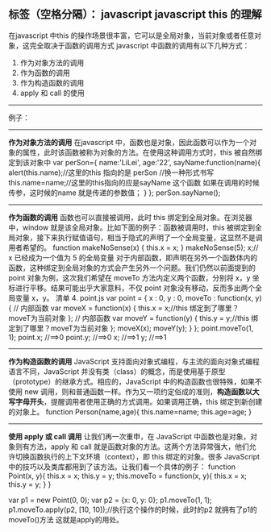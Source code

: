 ﻿
标签（空格分隔）： javascript
javascript this 的理解
---
在javascript 中this 的操作场景很丰富，它可以是全局对象，当前对象或者任意对象，这完全取决于函数的调用方式
javascript 中函数的调用有以下几种方式：
 1. 作为对象方法的调用
 2. 作为函数的调用
 3. 作为构造函数的调用
 4. apply 和 call 的使用


----------


例子：


----------


**作为对象方法的调用**
在javascript 中，函数也是对象，因此函数可以作为一个对象的属性，此时该函数被称为对象的方法。在使用这种调用方式时，this 被自然绑定到该对象中
var perSon={
  name:'LiLei',
  age:'22',
  sayName:function(name){
   alert(this.name);//这里的this 指向的是 perSon
   //换一种形式书写 
    this.name=name;//这里的this指向的应是sayName 这个函数 
     如果在调用的时候传参，这时候的name 就是传递的参数值；
 }
};
perSon.sayName();


----------


**作为函数的调用**
函数也可以直接被调用，此时 this 绑定到全局对象。在浏览器中，window 就是该全局对象。比如下面的例子：函数被调用时，this 被绑定到全局对象，接下来执行赋值语句，相当于隐式的声明了一个全局变量，这显然不是调用者希望的。
function makeNoSense(x) { 
this.x = x; 
} 
makeNoSense(5); 
x;// x 已经成为一个值为 5 的全局变量
对于内部函数，即声明在另外一个函数体内的函数，这种绑定到全局对象的方式会产生另外一个问题。我们仍然以前面提到的 point 对象为例，这次我们希望在 moveTo 方法内定义两个函数，分别将 x，y 坐标进行平移。结果可能出乎大家意料，不仅 point 对象没有移动，反而多出两个全局变量 x，y。
清单 4. point.js
var point = { 
    x : 0, 
    y : 0, 
moveTo : function(x, y) { 
    // 内部函数
    var moveX = function(x) { 
    this.x = x;//this 绑定到了哪里？ moveT为当前对象
   }; 
   // 内部函数
   var moveY = function(y) { 
   this.y = y;//this 绑定到了哪里？moveT为当前对象
   }; 
   moveX(x); 
   moveY(y); 
   } 
}; 
point.moveTo(1, 1); 
point.x; //==>0 
point.y; //==>0 
x; //==>1 
y; //==>1


----------


**作为构造函数的调用**
JavaScript 支持面向对象式编程，与主流的面向对象式编程语言不同，JavaScript 并没有类（class）的概念，而是使用基于原型（prototype）的继承方式。相应的，JavaScript 中的构造函数也很特殊，如果不使用 new 调用，则和普通函数一样。作为又一项约定俗成的准则，**构造函数以大写字母开头**，提醒调用者使用正确的方式调用。如果调用正确，this 绑定到新创建的对象上。
function Person(name,age){
 this.name=name;
 this.age=age;
}


----------
**使用 apply 或 call 调用**
让我们再一次重申，在 JavaScript 中函数也是对象，对象则有方法，apply 和 call 就是函数对象的方法。这两个方法异常强大，他们允许切换函数执行的上下文环境（context），即 this 绑定的对象。很多 JavaScript 中的技巧以及类库都用到了该方法。让我们看一个具体的例子：
function Point(x, y){ 
   this.x = x; 
   this.y = y; 
   this.moveTo = function(x, y){ 
       this.x = x; 
       this.y = y; 
   } 
} 
 
var p1 = new Point(0, 0); 
var p2 = {x: 0, y: 0}; 
p1.moveTo(1, 1); 
p1.moveTo.apply(p2, [10, 10]);//执行这个操作的时候，此时的p2 就拥有了p1的moveTo()方法
这就是apply的用处。

 

